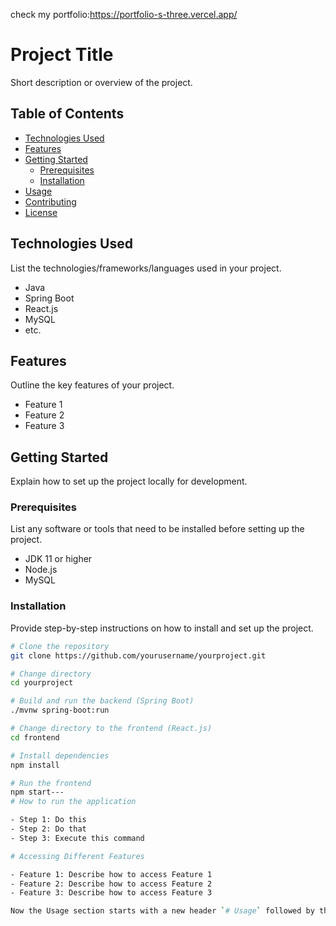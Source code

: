 check my portfolio:https://portfolio-s-three.vercel.app/
# Project Title

Short description or overview of the project.

## Table of Contents

- [Technologies Used](#technologies-used)
- [Features](#features)
- [Getting Started](#getting-started)
  - [Prerequisites](#prerequisites)
  - [Installation](#installation)
- [Usage](#usage)
- [Contributing](#contributing)
- [License](#license)

## Technologies Used

List the technologies/frameworks/languages used in your project.

- Java
- Spring Boot
- React.js
- MySQL
- etc.

## Features

Outline the key features of your project.

- Feature 1
- Feature 2
- Feature 3

## Getting Started

Explain how to set up the project locally for development.

### Prerequisites

List any software or tools that need to be installed before setting up the project.

- JDK 11 or higher
- Node.js
- MySQL

### Installation

Provide step-by-step instructions on how to install and set up the project.

```bash
# Clone the repository
git clone https://github.com/yourusername/yourproject.git

# Change directory
cd yourproject

# Build and run the backend (Spring Boot)
./mvnw spring-boot:run

# Change directory to the frontend (React.js)
cd frontend

# Install dependencies
npm install

# Run the frontend
npm start---
# How to run the application

- Step 1: Do this
- Step 2: Do that
- Step 3: Execute this command

# Accessing Different Features

- Feature 1: Describe how to access Feature 1
- Feature 2: Describe how to access Feature 2
- Feature 3: Describe how to access Feature 3

Now the Usage section starts with a new header `# Usage` followed by the usage instructions.





